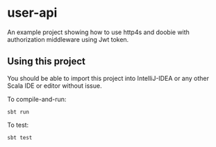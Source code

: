 # user-api

An example project showing how to use http4s and doobie with
authorization middleware using Jwt token.

## Using this project

You should be able to import this project into IntelliJ-IDEA or any other Scala
IDE or editor without issue.

To compile-and-run:

```
sbt run
```

To test:

```
sbt test
```